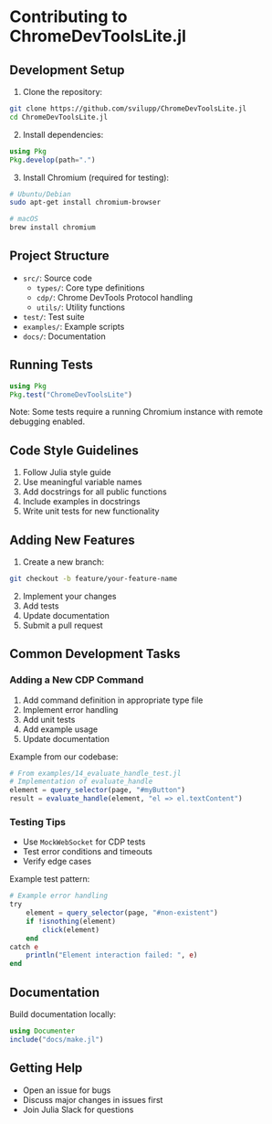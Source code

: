 # Contributing to ChromeDevToolsLite.jl

## Development Setup

1. Clone the repository:
```bash
git clone https://github.com/svilupp/ChromeDevToolsLite.jl
cd ChromeDevToolsLite.jl
```

2. Install dependencies:
```julia
using Pkg
Pkg.develop(path=".")
```

3. Install Chromium (required for testing):
```bash
# Ubuntu/Debian
sudo apt-get install chromium-browser

# macOS
brew install chromium
```

## Project Structure

- `src/`: Source code
  - `types/`: Core type definitions
  - `cdp/`: Chrome DevTools Protocol handling
  - `utils/`: Utility functions
- `test/`: Test suite
- `examples/`: Example scripts
- `docs/`: Documentation

## Running Tests

```julia
using Pkg
Pkg.test("ChromeDevToolsLite")
```

Note: Some tests require a running Chromium instance with remote debugging enabled.

## Code Style Guidelines

1. Follow Julia style guide
2. Use meaningful variable names
3. Add docstrings for all public functions
4. Include examples in docstrings
5. Write unit tests for new functionality

## Adding New Features

1. Create a new branch:
```bash
git checkout -b feature/your-feature-name
```

2. Implement your changes
3. Add tests
4. Update documentation
5. Submit a pull request

## Common Development Tasks

### Adding a New CDP Command
1. Add command definition in appropriate type file
2. Implement error handling
3. Add unit tests
4. Add example usage
5. Update documentation

Example from our codebase:
```julia
# From examples/14_evaluate_handle_test.jl
# Implementation of evaluate_handle
element = query_selector(page, "#myButton")
result = evaluate_handle(element, "el => el.textContent")
```

### Testing Tips
- Use `MockWebSocket` for CDP tests
- Test error conditions and timeouts
- Verify edge cases

Example test pattern:
```julia
# Example error handling
try
    element = query_selector(page, "#non-existent")
    if !isnothing(element)
        click(element)
    end
catch e
    println("Element interaction failed: ", e)
end
```

## Documentation

Build documentation locally:
```julia
using Documenter
include("docs/make.jl")
```

## Getting Help

- Open an issue for bugs
- Discuss major changes in issues first
- Join Julia Slack for questions
